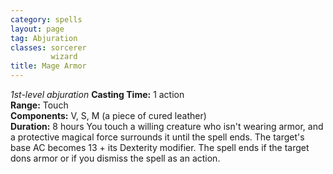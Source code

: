 ```yaml
---
category: spells
layout: page
tag: Abjuration
classes: sorcerer
         wizard
title: Mage Armor 
---
```

_1st-level abjuration_ 
**Casting Time:** 1 action    
**Range:** Touch    
**Components:** V, S, M (a piece of cured leather)    
**Duration:** 8 hours 
You touch a willing creature who isn't wearing armor, and a protective magical force surrounds it until the spell ends. The target's base AC becomes 13 + its Dexterity modifier. The spell ends if the target dons armor or if you dismiss the spell as an action. 
